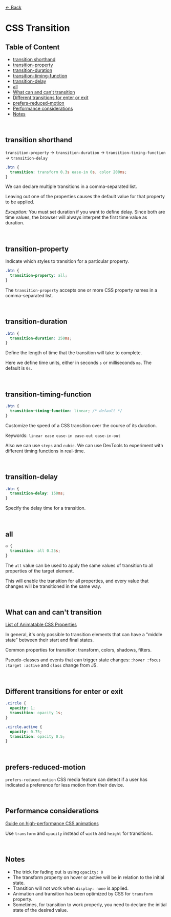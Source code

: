 [&larr; Back](./README.md)

# CSS Transition

## Table of Content

- [transition shorthand](#transition-shorthand)
- [transition-property](#transition-property)
- [transition-duration](#transition-duration)
- [transition-timing-function](#transition-timing-function)
- [transition-delay](#transition-delay)
- [all](#all)
- [What can and can't transition](#what-can-and-cant-transition)
- [Different transitions for enter or exit](#different-transitions-for-enter-or-exit)
- [prefers-reduced-motion](#prefers-reduced-motion)
- [Performance considerations](#performance-considerations)
- [Notes](#notes)

<br>

## transition shorthand

`transition-property` -> `transition-duration` -> `transition-timing-function` -> `transition-delay`

```css
.btn {
  transition: transform 0.3s ease-in 0s, color 200ms;
}
```

We can declare multiple transitions in a comma-separated list.

Leaving out one of the properties causes the default value for that property to be applied.

_Exception:_ You must set duration if you want to define delay. Since both are time values, the browser will always interpret the first time value as duration.

<br>

## transition-property

Indicate which styles to transition for a particular property.

```css
.btn {
  transition-property: all;
}
```

The `transition-property` accepts one or more CSS property names in a comma-separated list.

<br>

## transition-duration

```css
.btn {
  transition-duration: 250ms;
}
```

Define the length of time that the transition will take to complete.

Here we define time units, either in seconds `s` or milliseconds `ms`. The default is `0s`.

<br>

## transition-timing-function

```css
.btn {
  transition-timing-function: linear; /* default */
}
```

Customize the speed of a CSS transition over the course of its duration.

Keywords: `linear ease ease-in ease-out ease-in-out`

Also we can use `steps` and `cubic`. We can use DevTools to experiment with different timing functions in real-time.

<br>

## transition-delay

```css
.btn {
  transition-delay: 150ms;
}
```

Specify the delay time for a transition.

<br>

## all

```css
a {
  transition: all 0.25s;
}
```

The `all` value can be used to apply the same values of transition to all properties of the target element.

This will enable the transition for all properties, and every value that changes will be transitioned in the same way.

<br>

## What can and can't transition

[List of Animatable CSS Properties](https://developer.mozilla.org/en-US/docs/Web/CSS/CSS_animated_properties)

In general, it's only possible to transition elements that can have a "middle state" between their start and final states.

Common properties for transition: transform, colors, shadows, filters.

Pseudo-classes and events that can trigger state changes: `:hover :focus :target :active` and `class` change from JS.

<br>

## Different transitions for enter or exit

```css
.circle {
  opacity: 1;
  transition: opacity 1s;
}

.circle.active {
  opacity: 0.75;
  transition: opacity 0.5;
}
```

<br>

## prefers-reduced-motion

`prefers-reduced-motion` CSS media feature can detect if a user has indicated a preference for less motion from their device.

<br>

## Performance considerations

[Guide on high-performance CSS animations](https://web.dev/animations-guide/)

Use `transform` and `opacity` instead of `width` and `height` for transitions.

<br>

## Notes

- The trick for fading out is using `opacity: 0`
- The transform property on hover or active will be in relation to the initial state.
- Transition will not work when `display: none` is applied.
- Animation and transition has been optimized by CSS for `transform` property.
- Sometimes, for transition to work properly, you need to declare the initial state of the desired value.

<br>
